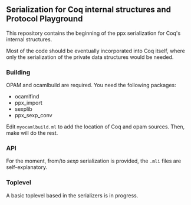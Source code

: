 ## Serialization for Coq internal structures and Protocol Playground

This repository contains the beginning of the ppx serialization for Coq's internal structures.

Most of the code should be eventually incorporated into Coq itself, where only the serialization of the private data structures would be needed.

### Building

OPAM and ocamlbuild are required. You need the following packages:

- ocamlfind
- ppx_import
- sexplib
- ppx_sexp_conv

Edit `myocamlbuild.ml` to add the location of Coq and opam sources. Then, make will do the rest.

### API

For the moment, from/to _sexp_ serialization is provided, the `.mli` files are self-explanatory.

### Toplevel

A basic toplevel based in the serializers is in progress.


